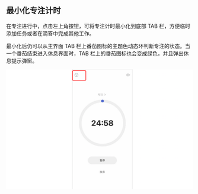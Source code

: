 ## 最小化专注计时

在专注进行中，点击左上角按钮，可将专注计时最小化到底部 TAB 栏，方便临时添加任务或者在滴答中完成其他工作。

最小化后仍可以从主界面 TAB 栏上番茄图标的主题色动态环判断专注的状态。当一个番茄结束进入休息界面时，TAB 栏上的番茄图标也会变成绿色，并且弹出休息提示弹窗。

![](../../images/ios/93.png)
